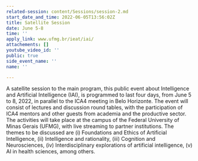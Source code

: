 ```yaml
---
related-session: content/Sessions/session-2.md
start_date_and_time: 2022-06-05T13:56:02Z
title: Satellite Session
date: June 5-8
time: ''
apply_link: www.ufmg.br/ieat/iai/
attachements: []
youtube_video_id: ''
public: true
side_event_name: ''
name: ''

---
```

A satellite session to the main program, this public event about Intelligence and Artificial Intelligence (IAI), is programmed to last four days, from June 5 to 8, 2022, in parallel to the ICA4 meeting in Belo Horizonte. The event will consist of lectures and discussion round tables, with the participation of ICA4 mentors and other guests from academia and the productive sector. The activities will take place at the campus of the Federal University of Minas Gerais (UFMG), with live streaming to partner institutions. The themes to be discussed are (i) Foundations and Ethics of Artificial Intelligence, (ii) Intelligence and rationality, (iii) Cognition and Neurosciences, (iv) Interdisciplinary explorations of artificial intelligence, (v) AI in health sciences, among others.